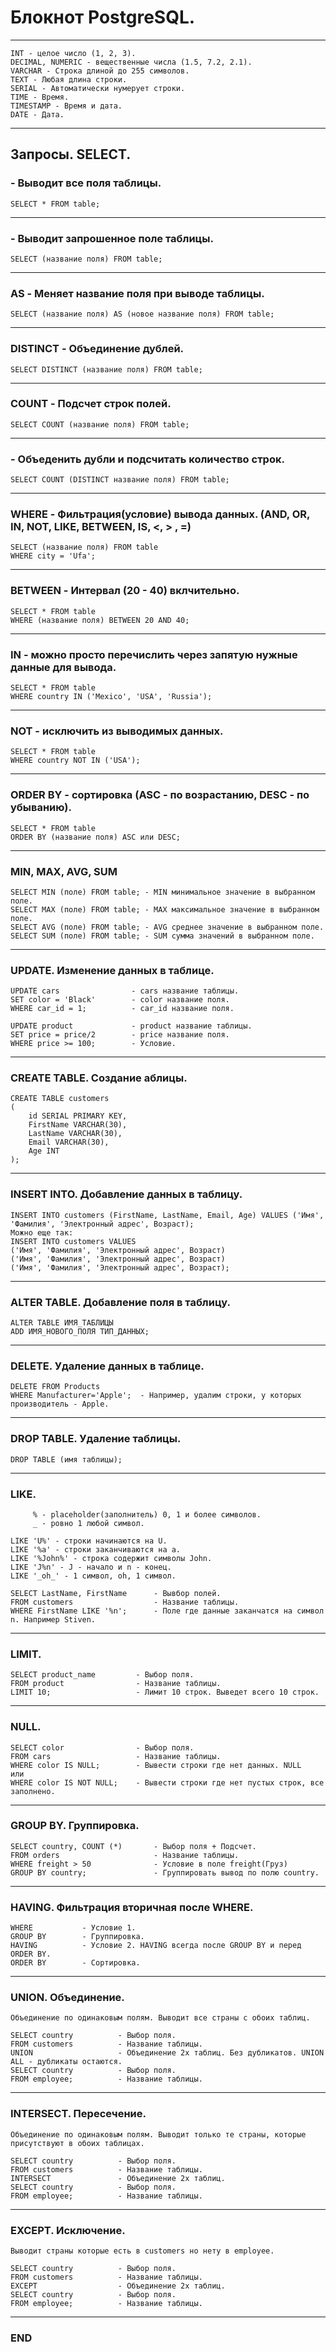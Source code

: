 # Блокнот PostgreSQL.
---
```postgresql
INT - целое число (1, 2, 3).
DECIMAL, NUMERIC - вещественные числа (1.5, 7.2, 2.1).
VARCHAR - Строка длиной до 255 символов.
TEXT - Любая длина строки.
SERIAL - Автоматически нумерует строки.
TIME - Время.
TIMESTAMP - Время и дата.
DATE - Дата.
```
---
## Запросы. SELECT.
### **- Выводит все поля таблицы.**

```postgresql
SELECT * FROM table; 
```
---
### **- Выводит запрошенное поле таблицы.**
```postgresql
SELECT (название поля) FROM table;
```
---
### **AS - Меняет название поля при выводе таблицы.**
```postgresql
SELECT (название поля) AS (новое название поля) FROM table; 
```
---
### **DISTINCT - Объединение дублей.**
```postgresql
SELECT DISTINCT (название поля) FROM table; 
```
---
### **COUNT - Подсчет строк полей.**
```postgresql
SELECT COUNT (название поля) FROM table; 
```
---
### **- Объеденить дубли и подсчитать количество строк.**
```postgresql
SELECT COUNT (DISTINCT название поля) FROM table; 
```
---
### **WHERE - Фильтрация(условие) вывода данных. (AND, OR, IN, NOT, LIKE, BETWEEN, IS, <, > , =)**
```postgresql
SELECT (название поля) FROM table
WHERE city = 'Ufa';
```
---
### **BETWEEN - Интервал (20 - 40) вклчительно.**
```postgresql
SELECT * FROM table
WHERE (название поля) BETWEEN 20 AND 40; 
```
---
### **IN - можно просто перечислить через запятую нужные данные для вывода.**
```postgresql
SELECT * FROM table
WHERE country IN ('Mexico', 'USA', 'Russia'); 
```
---
### **NOT - исключить из выводимых данных.**
```postgresql
SELECT * FROM table
WHERE country NOT IN ('USA'); 
```
---
### **ORDER BY - сортировка (ASC - по возрастанию, DESC - по убыванию).**
```postgresql
SELECT * FROM table
ORDER BY (название поля) ASC или DESC; 
```
---
### **MIN, MAX, AVG, SUM**
```postgresql
SELECT MIN (поле) FROM table; - MIN минимальное значение в выбранном поле.
SELECT MAX (поле) FROM table; - MAX максимальное значение в выбранном поле.
SELECT AVG (поле) FROM table; - AVG среднее значение в выбранном поле.
SELECT SUM (поле) FROM table; - SUM сумма значений в выбранном поле.
```
---
### **UPDATE. Изменение данных в таблице.**
```postgresql
UPDATE cars                - cars название таблицы.
SET color = 'Black'        - color название поля.
WHERE car_id = 1;          - car_id название поля.

UPDATE product             - product название таблицы.
SET price = price/2        - price название поля.
WHERE price >= 100;        - Условие.
```
---
### **CREATE TABLE. Создание аблицы.**
```postgresql
CREATE TABLE customers
(
    id SERIAL PRIMARY KEY,
    FirstName VARCHAR(30),
    LastName VARCHAR(30),
    Email VARCHAR(30),
    Age INT
);
```
---
### **INSERT INTO. Добавление данных в таблицу.**
```postgresql
INSERT INTO customers (FirstName, LastName, Email, Age) VALUES ('Имя', 'Фамилия', 'Электронный адрес', Возраст);
Можно еще так:
INSERT INTO customers VALUES 
('Имя', 'Фамилия', 'Электронный адрес', Возраст)
('Имя', 'Фамилия', 'Электронный адрес', Возраст)
('Имя', 'Фамилия', 'Электронный адрес', Возраст);
```
---
### **ALTER TABLE. Добавление поля в таблицу.**
```postgresql
ALTER TABLE ИМЯ_ТАБЛИЦЫ
ADD ИМЯ_НОВОГО_ПОЛЯ ТИП_ДАННЫХ;  
```
---
### **DELETE. Удаление данных в таблице.**
```postgresql
DELETE FROM Products
WHERE Manufacturer='Apple';  - Например, удалим строки, у которых производитель - Apple.
```
---
### **DROP TABLE. Удаление таблицы.**
```postgresql
DROP TABLE (имя таблицы);
```
---
### **LIKE.**
```postgresql
     % - placeholder(заполнитель) 0, 1 и более символов.
     _ - ровно 1 любой символ.

LIKE 'U%' - строки начинаются на U.
LIKE '%a' - строки заканчиваются на a.
LIKE '%John%' - строка содержит символы John.
LIKE 'J%n' - J - начало и n - конец.
LIKE '_oh_' - 1 символ, oh, 1 символ.

SELECT LastName, FirstName      - Вывбор полей.
FROM customers                  - Название таблицы.
WHERE FirstName LIKE '%n';      - Поле где данные заканчатся на символ n. Например Stiven.
```
---
### **LIMIT.**
```postgresql
SELECT product_name         - Выбор поля.
FROM product                - Название таблицы.
LIMIT 10;                   - Лимит 10 строк. Выведет всего 10 строк.
```
---
### **NULL.**
```postgresql
SELECT color                - Выбор поля.
FROM cars                   - Название таблицы.
WHERE color IS NULL;        - Вывести строки где нет данных. NULL
или
WHERE color IS NOT NULL;    - Вывести строки где нет пустых строк, все заполнено.
```
---
### GROUP BY. Группировка.
```postgresql
SELECT country, COUNT (*)       - Выбор поля + Подсчет.
FROM orders                     - Название таблицы.
WHERE freight > 50              - Условие в поле freight(Груз)
GROUP BY country;               - Группировать вывод по полю country.
```
---
### **HAVING. Фильтрация вторичная после WHERE.**
```postgresql
WHERE           - Условие 1.
GROUP BY        - Группировка.
HAVING          - Условие 2. HAVING всегда после GROUP BY и перед ORDER BY.
ORDER BY        - Сортировка.
```
---
### **UNION. Объединение.**
```postgresql
Объединение по одинаковым полям. Выводит все страны с обоих таблиц.

SELECT country          - Выбор поля.
FROM customers          - Название таблицы.         
UNION                   - Объединение 2х таблиц. Без дубликатов. UNION ALL - дубликаты остаются.         
SELECT country          - Выбор поля.
FROM employee;          - Название таблицы.
```
---
### **INTERSECT. Пересечение.**
```postgresql
Объединение по одинаковым полям. Выводит только те страны, которые присутствуют в обоих таблицах.

SELECT country          - Выбор поля.
FROM customers          - Название таблицы.         
INTERSECT               - Объединение 2х таблиц.          
SELECT country          - Выбор поля.
FROM employee;          - Название таблицы.
```
---
### **EXCEPT. Исключение.**
```postgresql
Выводит страны которые есть в customers но нету в employee.

SELECT country          - Выбор поля.
FROM customers          - Название таблицы.         
EXCEPT                  - Объединение 2х таблиц.          
SELECT country          - Выбор поля.
FROM employee;          - Название таблицы.
```
---
### END